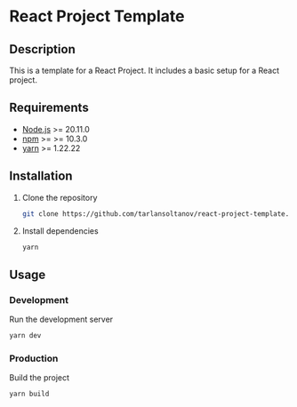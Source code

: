 # React Project Template

## Description

This is a template for a React Project. It includes a basic setup for a React project.

## Requirements

- [Node.js](https://nodejs.org/en/) >= 20.11.0
- [npm](https://www.npmjs.com/) >= >= 10.3.0
- [yarn](https://yarnpkg.com/) >= 1.22.22

## Installation

1. Clone the repository

    ```bash
    git clone https://github.com/tarlansoltanov/react-project-template.git
    ```

2. Install dependencies

    ```bash
    yarn
    ```

## Usage

### Development

Run the development server

```bash
yarn dev
```

### Production

Build the project

```bash
yarn build
```
